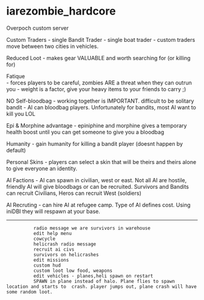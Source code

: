 # iarezombie_hardcore
Overpoch custom server

Custom Traders 
              - single Bandit Trader
			  - single boat trader
			  - custom traders move between two cities in vehicles. 

Reduced Loot 
              - makes gear VALUABLE and worth searching for (or killing for)


Fatique       
              - forces players to be careful, zombies ARE a threat when they can outrun you
			  - weight is a factor, give your heavy items to your friends to carry ;)

NO Self-bloodbag
              - working together is IMPORTANT. difficult to be solitary bandit
			  - AI can bloodbag players. Unfortunately for bandits, most AI want to kill you LOL

Epi & Morphine advantage
              - epiniphine and morphine gives a temporary health boost until you can get someone to 
			    give you a bloodbag
				
Humanity 
              - gain humanity for killing a bandit player (doesnt happen by default)
			  
Personal Skins
              - players can select a skin that will be theirs and theirs alone to give everyone an identity.
			  
AI Factions 
			  - AI can spawn in civilian, west or east.  Not all AI are hostile, friendly AI will give bloodbags or can be recruited.
			    Survivors and Bandits can recruit Civilians, Heros can recruit West (soldiers)
				
AI Recruting
			  - can hire AI at refugee camp. Type of AI defines cost.   Using iniDBI they will respawn at your base.
			  

			  
----------------------------			  
			  radio message we are survivors in warehouse
			  edit help menu
			  cowcycle
			  helicrash radio message
			  recruit ai civs
			  survivors on helicrashes
			  edit missions
			  custom hud
			  custom loot low food, weapons
			  edit vehicles - planes,heli spawn on restart
			  SPAWN in plane instead of halo. Plane flies to spawn location and starts to  crash. player jumps out, plane crash will have some random loot.
